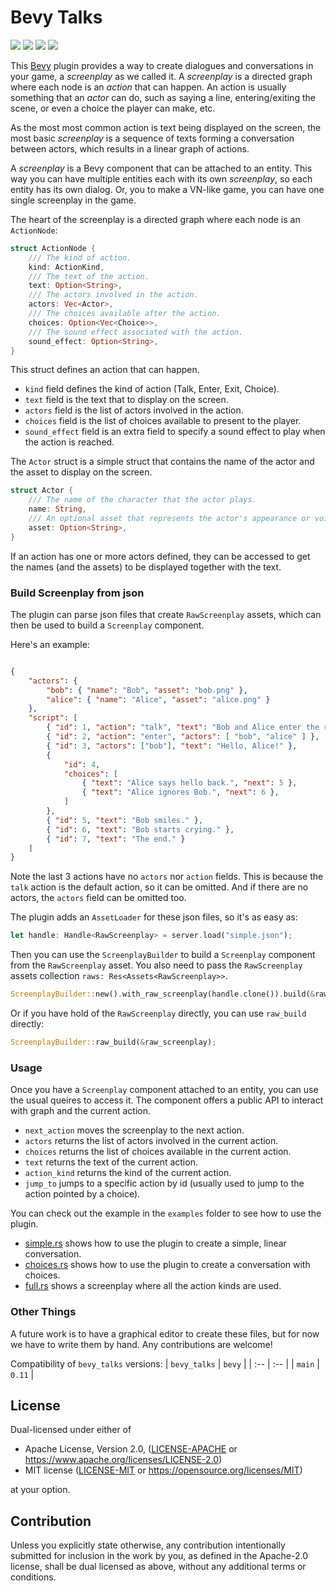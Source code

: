 # Bevy Talks

[![][img_bevy]][bevycrate] 
[![][img_license]][license] 
[![][img_tracking]][tracking] 
[![][img_version]][crates]
<!-- [![][img_doc]][doc]  -->
<!-- [![][img_downloads]][crates] -->


This [Bevy][bevy] plugin provides a way to create dialogues and conversations in your game, a *screenplay* as we called it. 
A *screenplay* is a directed graph where each node is an *action* that can happen.
An action is usually something that an *actor* can do, such as saying a line, entering/exiting the scene, or even a choice 
the player can make, etc.

As the most most common action is text being displayed on the screen, the most basic
*screenplay* is a sequence of texts forming a conversation between actors, which results in a linear graph of actions.

A *screenplay* is a Bevy component that can be attached to an entity. This way you can have multiple entities 
each with its own *screenplay*, so each entity has its own dialog. Or, you to make a VN-like game, you can 
have one single screenplay in the game.

The heart of the screenplay is a directed graph where each node is an `ActionNode`:

```rust
struct ActionNode {
    /// The kind of action.
    kind: ActionKind,
    /// The text of the action.
    text: Option<String>,
    /// The actors involved in the action.
    actors: Vec<Actor>,
    /// The choices available after the action.
    choices: Option<Vec<Choice>>,
    /// The sound effect associated with the action.
    sound_effect: Option<String>,
}
```

This struct defines an action that can happen. 
- `kind` field defines the kind of action (Talk, Enter, Exit, Choice). 
- `text` field is the text that to display on the screen.
- `actors` field is the list of actors involved in the action.
- `choices` field is the list of choices available to present to the player.
- `sound_effect` field is an extra field to specify a sound effect to play when the action is reached.

The `Actor` struct is a simple struct that contains the name of the actor and the asset to display on the screen.

```rust
struct Actor {
    /// The name of the character that the actor plays.
    name: String,
    /// An optional asset that represents the actor's appearance or voice.
    asset: Option<String>,
}
```

If an action has one or more actors defined, they can be accessed to get the names (and the assets) to be 
displayed together with the text.

### Build Screenplay from json

The plugin can parse json files that create `RawScreenplay` assets, which can then be used to build a `Screenplay` component.

Here's an example:

```json

{
    "actors": {
        "bob": { "name": "Bob", "asset": "bob.png" },
        "alice": { "name": "Alice", "asset": "alice.png" }
    },
    "script": [
        { "id": 1, "action": "talk", "text": "Bob and Alice enter the room." },
        { "id": 2, "action": "enter", "actors": [ "bob", "alice" ] },
        { "id": 3, "actors": ["bob"], "text": "Hello, Alice!" },
        {
            "id": 4,
            "choices": [
                { "text": "Alice says hello back.", "next": 5 },
                { "text": "Alice ignores Bob.", "next": 6 },
            ]
        },
        { "id": 5, "text": "Bob smiles." },
        { "id": 6, "text": "Bob starts crying." },
        { "id": 7, "text": "The end." }
    ]
}
```

Note the last 3 actions have no `actors` nor `action` fields. This is because the `talk` action is the default action, so it can be omitted.
And if there are no actors, the `actors` field can be omitted too.

The plugin adds an `AssetLoader` for these json files, so it's as easy as: 

```rust
let handle: Handle<RawScreenplay> = server.load("simple.json");
```

Then you can use the `ScreenplayBuilder` to build a `Screenplay` component from the `RawScreenplay` asset. 
You also need to pass the `RawScreenplay` assets collection `raws: Res<Assets<RawScreenplay>>`.

```rust
ScreenplayBuilder::new().with_raw_screenplay(handle.clone()).build(&raws)
```

Or if you have hold of the `RawScreenplay` directly, you can use `raw_build` directly:

```rust
ScreenplayBuilder::raw_build(&raw_screenplay);
```

### Usage

Once you have a `Screenplay` component attached to an entity, you can use the usual queires to access it.
The component offers a public API to interact with graph and the current action.

- `next_action` moves the screenplay to the next action.
- `actors` returns the list of actors involved in the current action.
- `choices` returns the list of choices available in the current action.
- `text` returns the text of the current action.
- `action_kind` returns the kind of the current action.
- `jump_to` jumps to a specific action by id (usually used to jump to the action pointed by a choice).

You can check out the example in the `examples` folder to see how to use the plugin.

- [simple.rs](examples/simple.rs) shows how to use the plugin to create a simple, linear conversation. 
- [choices.rs](examples/choices.rs) shows how to use the plugin to create a conversation with choices.
- [full.rs](examples/full.rs) shows a screenplay where all the action kinds are used.

### Other Things

A future work is to have a graphical editor to create these files, but for now we have to write them by hand.
Any contributions are welcome!

Compatibility of `bevy_talks` versions:
| `bevy_talks` | `bevy` |
| :--                 |  :--   |
| `main`              | `0.11`  |

## License

Dual-licensed under either of

- Apache License, Version 2.0, ([LICENSE-APACHE](/LICENSE-APACHE) or https://www.apache.org/licenses/LICENSE-2.0)
- MIT license ([LICENSE-MIT](/LICENSE-MIT) or https://opensource.org/licenses/MIT)

at your option.

## Contribution

Unless you explicitly state otherwise, any contribution intentionally submitted
for inclusion in the work by you, as defined in the Apache-2.0 license, shall be dual licensed as above, without any
additional terms or conditions.

[bevy]: https://bevyengine.org/
[renpy]: https://www.renpy.org/

[img_bevy]: https://img.shields.io/badge/Bevy-0.11-blue
[img_version]: https://img.shields.io/crates/v/bevy_talks.svg
[img_doc]: https://docs.rs/bevy_talks/badge.svg
[img_license]: https://img.shields.io/badge/license-MIT%2FApache-blue.svg
[img_downloads]:https://img.shields.io/crates/d/bevy_talks.svg
[img_tracking]: https://img.shields.io/badge/Bevy%20tracking-released%20version-lightblue

[bevycrate]: https://crates.io/crates/bevy/0.11.0
[crates]: https://crates.io/crates/bevy_talks
[doc]: https://docs.rs/bevy_talks/
[license]: https://github.com/giusdp/bevy_talks#license
[tracking]: https://github.com/bevyengine/bevy/blob/main/docs/plugins_guidelines.md#main-branch-tracking